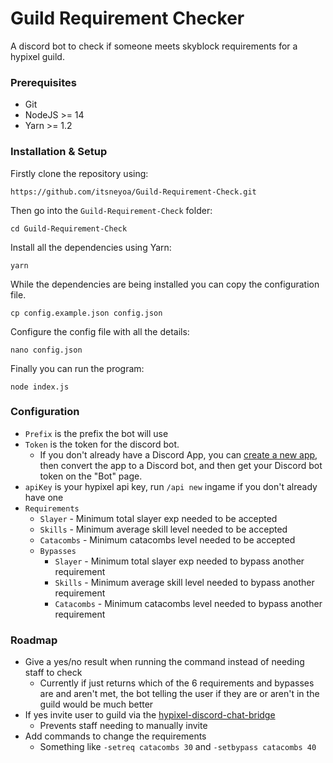 # Guild Requirement Checker

A discord bot to check if someone meets skyblock requirements for a hypixel guild.

### Prerequisites
- Git
- NodeJS >= 14
- Yarn >= 1.2

### Installation & Setup

Firstly clone the repository using:
```
https://github.com/itsneyoa/Guild-Requirement-Check.git
```
Then go into the `Guild-Requirement-Check` folder:
```
cd Guild-Requirement-Check
```
Install all the dependencies using Yarn:
```
yarn
```
While the dependencies are being installed you can copy the configuration file.
```
cp config.example.json config.json
```
Configure the config file with all the details:
```
nano config.json
```
Finally you can run the program:
```
node index.js
```

### Configuration
- `Prefix` is the prefix the bot will use
- `Token` is the token for the discord bot.
    - If you don't already have a Discord App, you can [create a new app](https://discord.com/developers), then convert the app to a Discord bot, and then get your Discord bot token on the "Bot" page.
- `apiKey` is your hypixel api key, run `/api new` ingame if you don't already have one
- `Requirements`
    - `Slayer` - Minimum total slayer exp needed to be accepted
    - `Skills` - Minimum average skill level needed to be accepted
    - `Catacombs` - Minimum catacombs level needed to be accepted
    - `Bypasses`
        - `Slayer` - Minimum total slayer exp needed to bypass another requirement
        - `Skills` - Minimum average skill level needed to bypass another requirement
        - `Catacombs` - Minimum catacombs level needed to bypass another requirement

### Roadmap
- Give a yes/no result when running the command instead of needing staff to check
    - Currently if just returns which of the 6 requirements and bypasses are and aren't met, the bot telling the user if they are or aren't in the guild would be much better
- If yes invite user to guild via the [hypixel-discord-chat-bridge](https://github.com/Senither/hypixel-discord-chat-bridge)
    - Prevents staff needing to manually invite
- Add commands to change the requirements
    - Something like `-setreq catacombs 30` and `-setbypass catacombs 40`